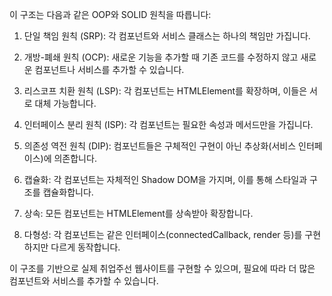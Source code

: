 이 구조는 다음과 같은 OOP와 SOLID 원칙을 따릅니다:

1. 단일 책임 원칙 (SRP): 각 컴포넌트와 서비스 클래스는 하나의 책임만 가집니다.

2. 개방-폐쇄 원칙 (OCP): 새로운 기능을 추가할 때 기존 코드를 수정하지 않고 새로운 컴포넌트나 서비스를 추가할 수 있습니다.

3. 리스코프 치환 원칙 (LSP): 각 컴포넌트는 HTMLElement를 확장하며, 이들은 서로 대체 가능합니다.

4. 인터페이스 분리 원칙 (ISP): 각 컴포넌트는 필요한 속성과 메서드만을 가집니다.

5. 의존성 역전 원칙 (DIP): 컴포넌트들은 구체적인 구현이 아닌 추상화(서비스 인터페이스)에 의존합니다.

6. 캡슐화: 각 컴포넌트는 자체적인 Shadow DOM을 가지며, 이를 통해 스타일과 구조를 캡슐화합니다.

7. 상속: 모든 컴포넌트는 HTMLElement를 상속받아 확장합니다.

8. 다형성: 각 컴포넌트는 같은 인터페이스(connectedCallback, render 등)를 구현하지만 다르게 동작합니다.

이 구조를 기반으로 실제 취업주선 웹사이트를 구현할 수 있으며, 필요에 따라 더 많은 컴포넌트와 서비스를 추가할 수 있습니다.
